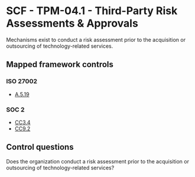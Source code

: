 # SCF - TPM-04.1 - Third-Party Risk Assessments & Approvals
Mechanisms exist to conduct a risk assessment prior to the acquisition or outsourcing of technology-related services.
## Mapped framework controls
### ISO 27002
- [A.5.19](../iso27002/a-5.md#a519)
  
### SOC 2
- [CC3.4](../soc2/cc34.md)
- [CC9.2](../soc2/cc92.md)
  
## Control questions
Does the organization conduct a risk assessment prior to the acquisition or outsourcing of technology-related services?
  